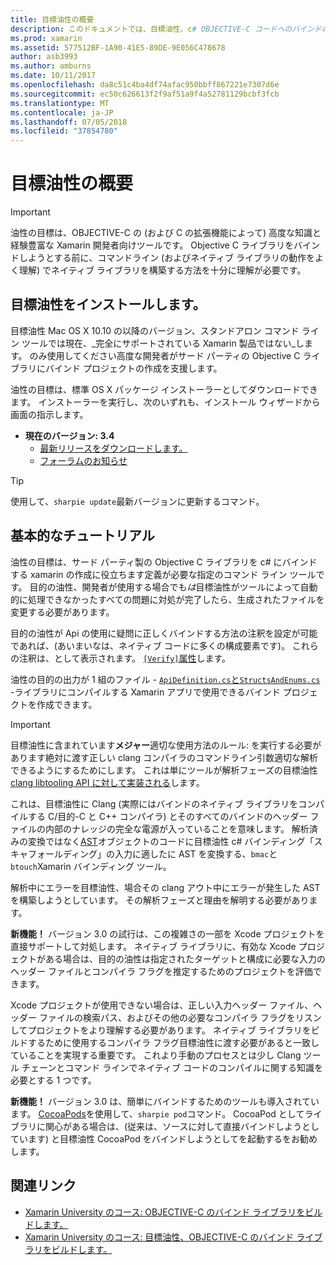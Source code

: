 ```yaml
---
title: 目標油性の概要
description: このドキュメントでは、目標油性、c# OBJECTIVE-C コードへのバインドの作成を自動化するために使用するツールの概要を提供します。
ms.prod: xamarin
ms.assetid: 577512BF-1A90-41E5-89DE-9E056C478678
author: asb3993
ms.author: amburns
ms.date: 10/11/2017
ms.openlocfilehash: da8c51c4ba4df74afac950bbff867221e7307d6e
ms.sourcegitcommit: ec50c626613f2f9af51a9f4a52781129bcbf3fcb
ms.translationtype: MT
ms.contentlocale: ja-JP
ms.lasthandoff: 07/05/2018
ms.locfileid: "37854780"
---
```

# <a name="getting-started-with-objective-sharpie"></a>目標油性の概要

> [!IMPORTANT]
> 油性の目標は、OBJECTIVE-C の (および C の拡張機能によって) 高度な知識と経験豊富な Xamarin 開発者向けツールです。 Objective C ライブラリをバインドしようとする前に、コマンドライン (およびネイティブ ライブラリの動作をよく理解) でネイティブ ライブラリを構築する方法を十分に理解が必要です。

<a name="installing" />

## <a name="installing-objective-sharpie"></a>目標油性をインストールします。

目標油性 Mac OS X 10.10 の以降のバージョン、スタンドアロン コマンド ライン ツールでは現在、_完全にサポートされている Xamarin 製品ではない_します。 のみ使用してください高度な開発者がサード パーティの Objective C ライブラリにバインド プロジェクトの作成を支援します。

油性の目標は、標準 OS X パッケージ インストーラーとしてダウンロードできます。
インストーラーを実行し、次のいずれも、インストール ウィザードから画面の指示します。

- **現在のバージョン: 3.4**
  - [最新リリースをダウンロードします。](https://dl.xamarin.com/objective-sharpie/ObjectiveSharpie.pkg)
  - [フォーラムのお知らせ](https://forums.xamarin.com/discussion/104800/objective-sharpie-3-4)

> [!TIP]
> 使用して、`sharpie update`最新バージョンに更新するコマンド。

## <a name="basic-walkthrough"></a>基本的なチュートリアル

油性の目標は、サード パーティ製の Objective C ライブラリを c# にバインドする xamarin の作成に役立ちます定義が必要な指定のコマンド ライン ツールです。
目的の油性、開発者が使用する場合でも*は*目標油性がツールによって自動的に処理できなかったすべての問題に対処が完了したら、生成されたファイルを変更する必要があります。

目的の油性が Api の使用に疑問に正しくバインドする方法の注釈を設定が可能であれば、(あいまいなは、ネイティブ コードに多くの構成要素です)。
これらの注釈は、として表示されます。 [ `[Verify]`属性](~/cross-platform/macios/binding/objective-sharpie/platform/verify.md)します。

油性の目的の出力が 1 組のファイル - [ `ApiDefinition.cs`と`StructsAndEnums.cs` ](~/cross-platform/macios/binding/objective-sharpie/platform/apidefinitions-structsandenums.md) -ライブラリにコンパイルする Xamarin アプリで使用できるバインド プロジェクトを作成できます。

> [!IMPORTANT]
> 目標油性に含まれています**メジャー**適切な使用方法のルール: を実行する必要があります絶対に渡す正しい clang コンパイラのコマンドライン引数適切な解析できるようにするためにします。 これは単にツールが解析フェーズの目標油性[clang libtooling API に対して実装される](http://clang.llvm.org/docs/LibTooling.html)します。

これは、目標油性に Clang (実際にはバインドのネイティブ ライブラリをコンパイルする C/目的-C と C++ コンパイラ) とそのすべてのバインドのヘッダー ファイルの内部のナレッジの完全な電源が入っていることを意味します。
解析済みの変換ではなく[AST](http://en.wikipedia.org/wiki/Abstract_syntax_tree)オブジェクトのコードに目標油性 c# バインディング「スキャフォールディング」の入力に適したに AST を変換する、`bmac`と`btouch`Xamarin バインディング ツール。

解析中にエラーを目標油性、場合その clang アウト中にエラーが発生した AST を構築しようとしています。 その解析フェーズと理由を解明する必要があります。

**新機能！** バージョン 3.0 の試行は、この複雑さの一部を Xcode プロジェクトを直接サポートして対処します。 ネイティブ ライブラリに、有効な Xcode プロジェクトがある場合は、目的の油性は指定されたターゲットと構成に必要な入力のヘッダー ファイルとコンパイラ フラグを推定するためのプロジェクトを評価できます。

Xcode プロジェクトが使用できない場合は、正しい入力ヘッダー ファイル、ヘッダー ファイルの検索パス、およびその他の必要なコンパイラ フラグをリスンしてプロジェクトをより理解する必要があります。 ネイティブ ライブラリをビルドするために使用するコンパイラ フラグ目標油性に渡す必要があると一致していることを実現する重要です。 これより手動のプロセスとは少し Clang ツール チェーンとコマンド ラインでネイティブ コードのコンパイルに関する知識を必要とする 1 つです。

**新機能！** バージョン 3.0 は、簡単にバインドするためのツールも導入されています。 [CocoaPods](https://cocoapods.org)を使用して、`sharpie pod`コマンド。
CocoaPod としてライブラリに関心がある場合は、(従来は、ソースに対して直接バインドしようとしています) と目標油性 CocoaPod をバインドしようとしてを起動するをお勧めします。

## <a name="related-links"></a>関連リンク

- [Xamarin University のコース: OBJECTIVE-C のバインド ライブラリをビルドします。](https://university.xamarin.com/classes/track/all#building-an-objective-c-bindings-library)
- [Xamarin University のコース: 目標油性、OBJECTIVE-C のバインド ライブラリをビルドします。](https://university.xamarin.com/classes/track/all#build-an-objective-c-bindings-library-with-objective-sharpie)